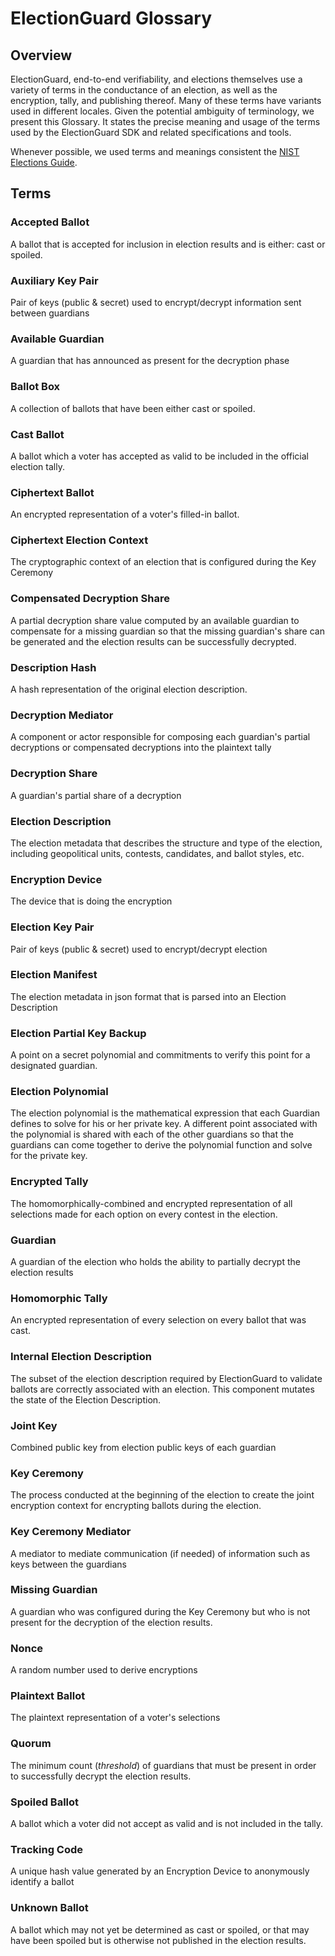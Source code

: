 # ElectionGuard Glossary

## Overview

ElectionGuard, end-to-end verifiability, and elections themselves use a variety of terms in the conductance of an election, as well as the encryption, tally, and publishing thereof. Many of these terms have variants used in different locales. Given the potential ambiguity of terminology, we present this Glossary. It states the precise meaning and usage of the terms used by the ElectionGuard SDK and related specifications and tools.

Whenever possible, we used terms and meanings consistent the [NIST Elections Guide](https://pages.nist.gov/ElectionEventLogging/index.html).

## Terms

### Accepted Ballot 
A ballot that is accepted for inclusion in election results and is either: cast or spoiled.

### Auxiliary Key Pair
Pair of keys (public & secret) used to encrypt/decrypt information sent between guardians

### Available Guardian
A guardian that has announced as present for the decryption phase

### Ballot Box
A collection of ballots that have been either cast or spoiled.

### Cast Ballot
A ballot which a voter has accepted as valid to be included in the official election tally.

### Ciphertext Ballot
An encrypted representation of a voter's filled-in ballot.

### Ciphertext Election Context
The cryptographic context of an election that is configured during the Key Ceremony

### Compensated Decryption Share
A partial decryption share value computed by an available guardian to compensate for a missing guardian so that the missing guardian's share can be generated and the election results can be successfully decrypted.

### Description Hash
A hash representation of the original election description.

### Decryption Mediator
A component or actor responsible for composing each guardian's partial decryptions or compensated decryptions into the plaintext tally

### Decryption Share
A guardian's partial share of a decryption

### Election Description
The election metadata that describes the structure and type of the election, including geopolitical units, contests, candidates, and ballot styles, etc.

### Encryption Device
The device that is doing the encryption

### Election Key Pair
Pair of keys (public & secret) used to encrypt/decrypt election

### Election Manifest
The election metadata in json format that is parsed into an Election Description

### Election Partial Key Backup
A point on a secret polynomial and commitments to verify this point for a designated guardian.

### Election Polynomial
The election polynomial is the mathematical expression that each Guardian defines to solve for his or her private key. A different point associated with the polynomial is shared with each of the other guardians so that the guardians can come together to derive the polynomial function and solve for the private key.

### Encrypted Tally
The homomorphically-combined and encrypted representation of all selections made for each option on every contest in the election.

### Guardian
A guardian of the election who holds the ability to partially decrypt the election results

### Homomorphic Tally
An encrypted representation of every selection on every ballot that was cast.  

### Internal Election Description
The subset of the election description required by ElectionGuard to validate ballots are correctly associated with an election.  This component mutates the state of the Election Description.

### Joint Key 
Combined public key from election public keys of each guardian

### Key Ceremony 
The process conducted at the beginning of the election to create the joint encryption context for encrypting ballots during the election.

### Key Ceremony Mediator
A mediator to mediate communication (if needed) of information such as keys between the guardians

### Missing Guardian
A guardian who was configured during the Key Ceremony but who is not present for the decryption of the election results.

### Nonce
A random number used to derive encryptions

### Plaintext Ballot 
The plaintext representation of a voter's selections

### Quorum
The minimum count (_threshold_) of guardians that must be present in order to successfully decrypt the election results.

### Spoiled Ballot
A ballot which a voter did not accept as valid and is not included in the tally.

### Tracking Code
A unique hash value generated by an Encryption Device to anonymously identify a ballot

### Unknown Ballot
A ballot which may not yet be determined as cast or spoiled, or that may have been spoiled but is otherwise not published in the election results.
